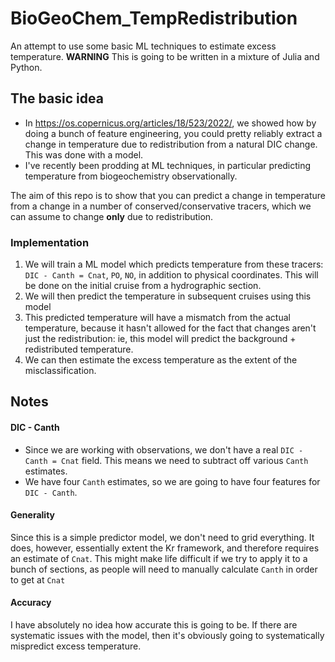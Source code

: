# BioGeoChem_TempRedistribution
An attempt to use some basic ML techniques to estimate excess temperature.
**WARNING** 
This is going to be written in a mixture of Julia and Python. 

## The basic idea
- In https://os.copernicus.org/articles/18/523/2022/, we showed how by doing a bunch of feature engineering, you could pretty reliably extract a change in temperature due to redistribution from a natural DIC change. This was done with a model.
- I've recently been prodding at ML techniques, in particular predicting temperature from biogeochemistry observationally.

The aim of this repo is to show that you can predict a change in temperature from a change in a number of conserved/conservative tracers, which we can assume to change **only** due to redistribution.

### Implementation
1. We will train a ML model which predicts temperature from these tracers: `DIC - Canth = Cnat`, `PO`, `NO`, in addition to physical coordinates. This will be done on the initial cruise from a hydrographic section.
2. We will then predict the temperature in subsequent cruises using this model
2. This predicted temperature will have a mismatch from the actual temperature, because it hasn't allowed for the fact that changes aren't just the redistribution: ie, this model will predict the background + redistributed temperature.
3. We can then estimate the excess temperature as the extent of the misclassification.

## Notes
#### DIC - Canth
- Since we are working with observations, we don't have a real `DIC - Canth = Cnat` field. This means we need to subtract off various `Canth` estimates. 
- We have four `Canth` estimates, so we are going to have four features for `DIC - Canth`.

#### Generality
Since this is a simple predictor model, we don't need to grid everything. It does, however, essentially extent the Kr framework, and therefore requires an estimate of `Cnat`. This might make life difficult if we try to apply it to a bunch of sections, as people will need to manually calculate `Canth` in order to get at `Cnat`

#### Accuracy
I have absolutely no idea how accurate this is going to be. If there are systematic issues with the model, then it's obviously going to systematically mispredict excess temperature.